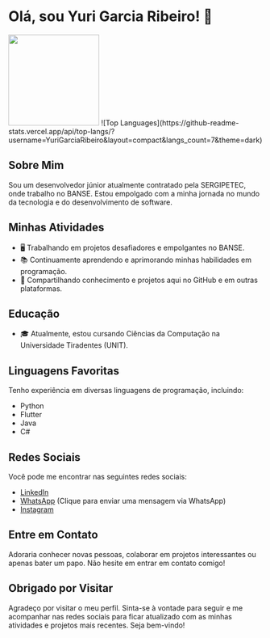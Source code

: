 # Olá, sou Yuri Garcia Ribeiro! 👋


<img height="180em" src="https://github-readme-streak-stats.herokuapp.com?user=YuriGarciaRibeiro&theme=dark&mode=weekly"/>
![Top Languages](https://github-readme-stats.vercel.app/api/top-langs/?username=YuriGarciaRibeiro&layout=compact&langs_count=7&theme=dark)

## Sobre Mim

Sou um desenvolvedor júnior atualmente contratado pela SERGIPETEC, onde trabalho no BANSE. Estou empolgado com a minha jornada no mundo da tecnologia e do desenvolvimento de software.

## Minhas Atividades

- 🖥️ Trabalhando em projetos desafiadores e empolgantes no BANSE.
- 📚 Continuamente aprendendo e aprimorando minhas habilidades em programação.
- 💬 Compartilhando conhecimento e projetos aqui no GitHub e em outras plataformas.

## Educação

- 🎓 Atualmente, estou cursando Ciências da Computação na Universidade Tiradentes (UNIT).

## Linguagens Favoritas

Tenho experiência em diversas linguagens de programação, incluindo:

- Python
- Flutter
- Java
- C#

## Redes Sociais

Você pode me encontrar nas seguintes redes sociais:

- [LinkedIn](https://www.linkedin.com/in/yuri-garcia-09854b20a/)
- [WhatsApp](https://wa.me/5579988636388) (Clique para enviar uma mensagem via WhatsApp)
- [Instagram](https://www.instagram.com/yurirgarcia/)

## Entre em Contato

Adoraria conhecer novas pessoas, colaborar em projetos interessantes ou apenas bater um papo. Não hesite em entrar em contato comigo!

## Obrigado por Visitar

Agradeço por visitar o meu perfil. Sinta-se à vontade para seguir e me acompanhar nas redes sociais para ficar atualizado com as minhas atividades e projetos mais recentes. Seja bem-vindo!
